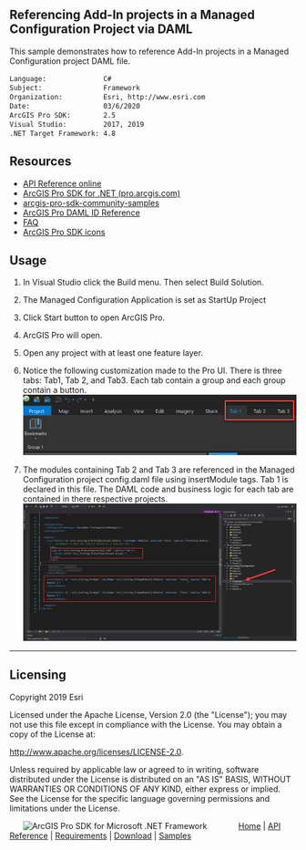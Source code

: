 ## Referencing Add-In projects in a Managed Configuration Project via DAML

This sample demonstrates how to reference Add-In projects in a Managed Configuration project DAML file.


```
Language:              C#
Subject:               Framework
Organization:          Esri, http://www.esri.com
Date:                  03/6/2020
ArcGIS Pro SDK:        2.5
Visual Studio:         2017, 2019
.NET Target Framework: 4.8
```

## Resources

* [API Reference online](https://pro.arcgis.com/en/pro-app/sdk/api-reference)
* <a href="https://pro.arcgis.com/en/pro-app/sdk/" target="_blank">ArcGIS Pro SDK for .NET (pro.arcgis.com)</a>
* [arcgis-pro-sdk-community-samples](https://github.com/Esri/arcgis-pro-sdk-community-samples)
* [ArcGIS Pro DAML ID Reference](https://github.com/Esri/arcgis-pro-sdk/wiki/ArcGIS-Pro-DAML-ID-Reference)
* [FAQ](https://github.com/Esri/arcgis-pro-sdk/wiki/FAQ)
* [ArcGIS Pro SDK icons](https://github.com/Esri/arcgis-pro-sdk/releases/tag/2.4.0.19948)

## Usage
1.  In Visual Studio click the Build menu. Then select Build Solution.
2.  The Managed Configuration Application is set as StartUp Project
3.  Click Start button to open ArcGIS Pro.
4.  ArcGIS Pro will open.
5.  Open any project with at least one feature layer.  
6.  Notice the following customization made to the Pro UI. There is three tabs: Tab1, Tab 2, and Tab3. Each tab contain a group and each group contain a button.
![UI](screenshots/proUI-Ribbon.png)

7.  The modules containing Tab 2 and Tab 3 are referenced in the Managed Configuration project config.daml file using insertModule tags. Tab 1 is declared in this file. The DAML code and business logic for each tab are contained in there respective projects. 
![UI](screenshots/damlfileconfig.png)



---------------------------------

## Licensing
Copyright 2019 Esri

Licensed under the Apache License, Version 2.0 (the "License");
you may not use this file except in compliance with the License.
You may obtain a copy of the License at:

   http://www.apache.org/licenses/LICENSE-2.0.

Unless required by applicable law or agreed to in writing, software
distributed under the License is distributed on an "AS IS" BASIS,
WITHOUT WARRANTIES OR CONDITIONS OF ANY KIND, either express or implied.
See the License for the specific language governing permissions and
limitations under the License.

&nbsp;&nbsp;&nbsp;&nbsp;&nbsp;&nbsp;<img src="http://esri.github.io/arcgis-pro-sdk/images/ArcGISPro.png"  alt="ArcGIS Pro SDK for Microsoft .NET Framework" height = "20" width = "20" align="top"  >
&nbsp;&nbsp;&nbsp;&nbsp;&nbsp;&nbsp;&nbsp;&nbsp;&nbsp;&nbsp;&nbsp;&nbsp;
[Home](https://github.com/Esri/arcgis-pro-sdk/wiki) | <a href="http://pro.arcgis.com/en/pro-app/sdk/api-reference" target="_blank">API Reference</a> | [Requirements](https://github.com/Esri/arcgis-pro-sdk/wiki#requirements) | [Download](https://github.com/Esri/arcgis-pro-sdk/wiki#installing-arcgis-pro-sdk-for-net) | <a href="http://github.com/esri/arcgis-pro-sdk-community-samples" target="_blank">Samples</a>

